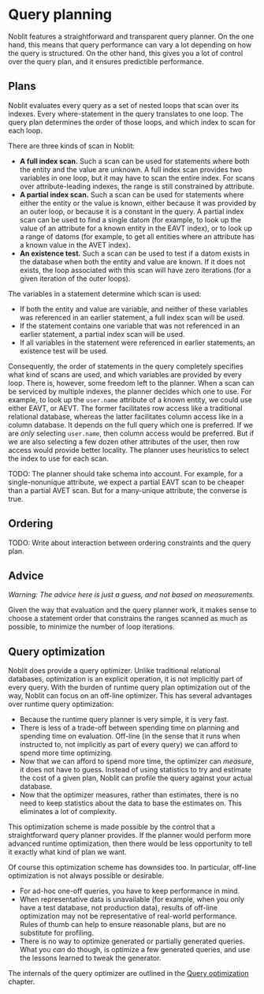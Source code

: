 # Query planning

Noblit features a straightforward and transparent query planner. On the one
hand, this means that query performance can vary a lot depending on how the
query is structured. On the other hand, this gives you a lot of control over
the query plan, and it ensures predictible performance.

## Plans

Noblit evaluates every query as a set of nested loops that scan over its
indexes. Every where-statement in the query translates to one loop. The query
plan determines the order of those loops, and which index to scan for each loop.

There are three kinds of scan in Noblit:

 * **A full index scan.** Such a scan can be used for statements where both the
   entity and the value are unknown. A full index scan provides two variables
   in one loop, but it may have to scan the entire index. For scans over
   attribute-leading indexes, the range is still constrained by attribute.
 * **A partial index scan.** Such a scan can be used for statements where either
   the entity or the value is known, either because it was provided by an outer
   loop, or because it is a constant in the query. A partial index scan can be
   used to find a single datom (for example, to look up the value of an
   attribute for a known entity in the <abbr>EAVT</abbr> index), or to look up a
   range of datoms (for example, to get all entities where an attribute has a
   known value in the <abbr>AVET</abbr> index).
 * **An existence test.** Such a scan can be used to test if a datom exists in
   the database when both the entity and value are known. If it does not exists,
   the loop associated with this scan will have zero iterations (for a given
   iteration of the outer loops).

The variables in a statement determine which scan is used:

 * If both the entity and value are variable, and neither of these variables was
   referenced in an earlier statement, a full index scan will be used.
 * If the statement contains one variable that was not referenced in an earlier
   statement, a partial index scan will be used.
 * If all variables in the statement were referenced in earlier statements, an
   existence test will be used.

Consequently, the order of statements in the query completely specifies what
kind of scans are used, and which variables are provided by every loop. There
is, however, some freedom left to the planner. When a scan can be serviced by
multiple indexes, the planner decides which one to use. For example, to look up
the `user.name` attribute of a known entity, we could use either
<abbr>EAVT</abbr>, or <abbr>AEVT</abbr>. The former facilitates row access like
a traditional relational database, whereas the latter facilitates column access
like in a column database. It depends on the full query which one is preferred.
If we are *only* selecting `user.name`, then column access would be preferred.
But if we are also selecting a few dozen other attributes of the user, then row
access would provide better locality. The planner uses heuristics to select the
index to use for each scan.

TODO: The planner should take schema into account. For example, for a
single-nonunique attribute, we expect a partial <abbr>EAVT</abbr> scan to be
cheaper than a partial <abbr>AVET</abbr> scan. But for a many-unique attribute,
the converse is true.

## Ordering

TODO: Write about interaction between ordering constraints and the query plan.

## Advice

*Warning: The advice here is just a guess, and not based on measurements.*

Given the way that evaluation and the query planner work, it makes sense to
choose a statement order that constrains the ranges scanned as much as possible,
to minimize the number of loop iterations.

## Query optimization

Noblit does provide a query optimizer. Unlike traditional relational databases,
optimization is an explicit operation, it is not implicitly part of every query.
With the burden of runtime query plan optimization out of the way, Noblit can
focus on an off-line optimizer. This has several advantages over runtime query
optimization:

 * Because the runtime query planner is very simple, it is very fast.
 * There is less of a trade-off between spending time on planning and spending
   time on evaluation. Off-line (in the sense that it runs when instructed to,
   not implicitly as part of every query) we can afford to spend more time
   optimizing.
 * Now that we can afford to spend more time, the optimizer can _measure_, it
   does not have to guess. Instead of using statistics to try and estimate the
   cost of a given plan, Noblit can profile the query against your actual
   database.
 * Now that the optimizer measures, rather than estimates, there is no need to
   keep statistics about the data to base the estimates on. This eliminates a
   lot of complexity.

This optimization scheme is made possible by the control that a straightforward
query planner provides. If the planner would perform more advanced runtime
optimization, then there would be less opportunity to tell it exactly what kind
of plan we want.

Of course this optimization scheme has downsides too. In particular, off-line
optimization is not always possible or desirable.

 * For ad-hoc one-off queries, you have to keep performance in mind.
 * When representative data is unavailable (for example, when you only have a
   test database, not production data), results of off-line optimization may not
   be representative of real-world performance. Rules of thumb can help to
   ensure reasonable plans, but are no substitute for profiling.
 * There is no way to optimize generated or partially generated queries. What
   you *can* do though, is optimize a few generated queries, and use the lessons
   learned to tweak the generator.

The internals of the query optimizer are outlined in the [Query
optimization](query-optimization.md) chapter.
